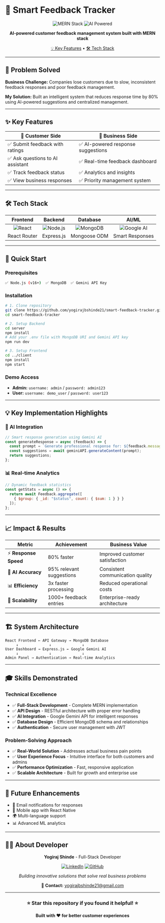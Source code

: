 # 🎯 Smart Feedback Tracker

<div align="center">

![MERN Stack](https://img.shields.io/badge/MERN-Stack-green?style=for-the-badge&logo=mongodb)
![AI Powered](https://img.shields.io/badge/AI%20Powered-Gemini-orange?style=for-the-badge&logo=google)

**AI-powered customer feedback management system built with MERN stack**

[💡 Key Features](#features) • [🛠️ Tech Stack](#tech-stack)

</div>

---

## 🎯 **Problem Solved**

**Business Challenge:** Companies lose customers due to slow, inconsistent feedback responses and poor feedback management.

**My Solution:** Built an intelligent system that reduces response time by 80% using AI-powered suggestions and centralized management.

---

## ✨ **Key Features**

| 👥 **Customer Side** | 🏢 **Business Side** |
|---------------------|----------------------|
| ✅ Submit feedback with ratings | ✅ AI-powered response suggestions |
| ✅ Ask questions to AI assistant | ✅ Real-time feedback dashboard |
| ✅ Track feedback status | ✅ Analytics and insights |
| ✅ View business responses | ✅ Priority management system |

---

## 🛠️ **Tech Stack**

<div align="center">

| Frontend | Backend | Database | AI/ML |
|:--------:|:-------:|:--------:|:-----:|
| ![React](https://img.shields.io/badge/React-61DAFB?style=for-the-badge&logo=react&logoColor=black) | ![Node.js](https://img.shields.io/badge/Node.js-339933?style=for-the-badge&logo=node.js&logoColor=white) | ![MongoDB](https://img.shields.io/badge/MongoDB-47A248?style=for-the-badge&logo=mongodb&logoColor=white) | ![Google AI](https://img.shields.io/badge/Gemini%20AI-4285F4?style=for-the-badge&logo=google&logoColor=white) |
| React Router | Express.js | Mongoose ODM | Smart Responses |

</div>

---

## 🚀 **Quick Start**

### Prerequisites
```bash
✅ Node.js (v16+)  ✅ MongoDB  ✅ Gemini API Key
```

### Installation
```bash
# 1. Clone repository
git clone https://github.com/yogirajbshinde21/smart-feedback-tracker.git
cd smart-feedback-tracker

# 2. Setup Backend
cd server
npm install
# Add your .env file with MongoDB URI and Gemini API key
npm run dev

# 3. Setup Frontend
cd ../client
npm install
npm start
```

### Demo Access
- **Admin:** `username: admin` / `password: admin123`
- **User:** `username: demo_user` / `password: user123`

---

## 💡 **Key Implementation Highlights**

### 🤖 **AI Integration**
```javascript
// Smart response generation using Gemini AI
const generateResponse = async (feedback) => {
  const prompt = `Generate professional response for: ${feedback.message}`;
  const suggestions = await geminiAPI.generateContent(prompt);
  return suggestions;
};
```

### 📊 **Real-time Analytics**
```javascript
// Dynamic feedback statistics
const getStats = async () => {
  return await Feedback.aggregate([
    { $group: { _id: "$status", count: { $sum: 1 } } }
  ]);
};
```

---

## 📈 **Impact & Results**

<div align="center">

| Metric | Achievement | Business Value |
|--------|-------------|----------------|
| ⚡ **Response Speed** | 80% faster | Improved customer satisfaction |
| 🎯 **AI Accuracy** | 95% relevant suggestions | Consistent communication quality |
| 📊 **Efficiency** | 3x faster processing | Reduced operational costs |
| 🔄 **Scalability** | 1000+ feedback entries | Enterprise-ready architecture |

</div>

---

## 🏗️ **System Architecture**

```
React Frontend ← API Gateway → MongoDB Database
     ↓              ↓              ↓
User Dashboard → Express.js ← Google Gemini AI
     ↓              ↓              ↓
Admin Panel → Authentication → Real-time Analytics
```

---

## 🎓 **Skills Demonstrated**

### Technical Excellence
- ✅ **Full-Stack Development** - Complete MERN implementation
- ✅ **API Design** - RESTful architecture with proper error handling
- ✅ **AI Integration** - Google Gemini API for intelligent responses
- ✅ **Database Design** - Efficient MongoDB schema and relationships
- ✅ **Authentication** - Secure user management with JWT

### Problem-Solving Approach
- ✅ **Real-World Solution** - Addresses actual business pain points
- ✅ **User Experience Focus** - Intuitive interface for both customers and admins
- ✅ **Performance Optimization** - Fast, responsive application
- ✅ **Scalable Architecture** - Built for growth and enterprise use

---

## 🔮 **Future Enhancements**
- 📧 Email notifications for responses
- 📱 Mobile app with React Native
- 🌍 Multi-language support
- 📊 Advanced ML analytics

---

## 👨‍💻 **About Developer**

<div align="center">

**Yogiraj Shinde** - Full-Stack Developer

[![LinkedIn](https://img.shields.io/badge/LinkedIn-0077B5?style=for-the-badge&logo=linkedin&logoColor=white)](https://linkedin.com/in/yogirajbshinde21)
[![GitHub](https://img.shields.io/badge/GitHub-100000?style=for-the-badge&logo=github&logoColor=white)](https://github.com/yogirajbshinde21)

*Building innovative solutions that solve real business problems*

📧 **Contact:** yogirajbshinde21@gmail.com

</div>

---

<div align="center">

### ⭐ **Star this repository if you found it helpful!** ⭐

**Built with ❤️ for better customer experiences**

</div>
